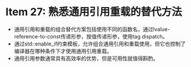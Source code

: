 # Item 27: 熟悉通用引用重载的替代方法

- 通用引用和重载的组合替代方案包括使用不同的函数名，通过lvalue-reference-to-const传递形参，按值传递形参，使用tag dispatch。
- 通过std::enable_if约束模板，允许组合通用引用和重载使用，但它也控制了编译器在哪种条件下才使用通用引用重载。
- 通用引用参数通常具有高效率的优势，但是可用性就值得斟酌。
